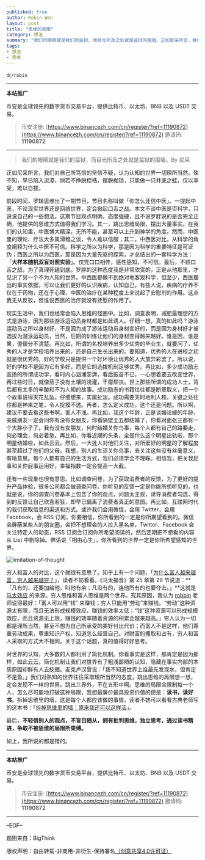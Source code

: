 ```yaml
---
published: true
author: Robin Wen
layout: post
title: "思维的局限"
category: 想法
summary: "我们的眼睛就是我们的监狱，而目光所及之处就是监狱的围墙。正如尼采所言，我们对自己所笃信的坚信不疑，认为认知的世界一切理想当然。殊不知，早已陷入泥潭，倘若不挣脱桎梏，摆脱枷锁，只能做一只井底之蛙，仅以享受，难以自拔。对世界的认知，大多数的人都利用了简化机制。你看事实是这样，那肯定是因为那样，如此云云。简化机制让我们对世界有了粗浅鄙陋的认知，隐藏在事实内部的本质原因却鲜有人去挖掘。麦克卢汉曾说：「我不知道世界上谁最先发现水，但肯定不是鱼。」我们对熟知的世界往往采取理所当然的态度，跳出思维的局限想一想，定会发现不一样的世界。跳出三界外，不在五形中啊。思维的局限会限制每一个人，怎么尽可能地打破这种局限，我想最廉价最具投资价值的便是：读书，读好书。拆掉思维里的墙，这是每个人都应该做的事情。不轻信别人的观点，不盲目随从，拥有批判思维，独立思考，通过读书精进，争取不被思维的局限所束缚。"
tags:
- 想法
- 思维
---
```


`文/robin`

***

**本站推广**

币安是全球领先的数字货币交易平台，提供比特币、以太坊、BNB 以及 USDT 交易。

> 币安注册: [https://www.binancezh.com/cn/register/?ref=11190872](https://www.binancezh.com/cn/register/?ref=11190872)
> 邀请码: **11190872**

***

> 我们的眼睛就是我们的监狱，而目光所及之处就是监狱的围墙。By 尼采

正如尼采所言，我们对自己所笃信的坚信不疑，认为认知的世界一切理所当然。殊不知，早已陷入泥潭，倘若不挣脱桎梏，摆脱枷锁，只能做一只井底之蛙，仅以享受，难以自拔。

前段时间，罗辑思维出了一期节目，节目名称叫做「你怎么还信中医」。一提起中医，不论现实世界还是网络世界，定会掀起口舌之战。本文不谈中医是否科学，只说说自己的一些想法。这期节目观点明确，态度强硬，且不说罗胖说的是否完全正确，他提供的思维方式值得我们学习。其一，跳出思维局限，摆出大量事实。在我们的认知里，中医博大精深，无所不能，甚至可以上升到神学的角度。然而，中医里的理论、疗法大多属滑稽之谈，令人难以信服；其二，中西医对比，从科学的角度阐释为什么中医不可信。科学之所以为科学，那是因为科学的重要特征是可证伪；西医之所以为西医，那是因为大量先驱的探索，才总结出的一套科学方法：「**大样本随机双盲对照实验**」。仅凭口口相传，感性感知，不可信。最后，不顾口舌之战，为了真理死磕到底。罗胖的这种态度我是非常欣赏的，正是从他那里，才见识了另一个不为人知的世界。中西医都做不到绝对地客观科学，但至少，西医摆出的事实依据，可以让我们更好的认识疾病，认知自己。有些人说，疾病的疗养不仅在于药物，还在于心理，中医的治疗在某种程度上来说起了安慰剂的作用。这点我无从反驳，但谁说西医的治疗就没有抚慰的作用了。

现实生活中，我们也经常会陷入思维的怪圈中。比如，调查表明，减肥最理想的方式是游泳，因为那些游泳运动员身材都是如此诱人。仔细一想，真的如此吗？游泳运动员之所以身材好，不是因为成了游泳运动员身材变好的，而是因为身材好才被选拔为游泳运动员，当然，后期的训练让他们的身材变得越来越好。谁是因，谁是果，傻傻分不清楚。再比如，所谓的名校培养出多少优秀的毕业生，就要问了，优秀的人才是学校培养出来的，还是自己生长出来的。要知道，优秀的人在进校之初就是很优秀的，好的学校只是提供一个好环境让优秀的人大放异彩罢了。所以说，好的学校不是因为它有多好，而是它的选拨机制足够优秀。再比如，多少成功励志宣扬的所谓成功学，看时内心汹涌澎湃，看后振奋不已，一心想着要去改变世界，再过些时日，就像茄子没有土壤的浇灌，干瘪颓丧。世上那些所谓的成功人士，背后都有太多的辛酸和不为人知的故事。成功励志的书籍往往都是断章取义，把一个个故事说得天花乱坠。仔细想来，实属扯淡。成功需要天时地利人和，关键之处往往都是神来之笔，令人捉摸不透。再者，怎么定义成功，这个还是问题。所以啊，建议不要去看这些书啊，害人不浅。再比如，我这个年龄，正是谈婚论嫁的年龄，亲戚朋友一定会问你有没有女朋友，你看隔壁王五都结婚了，你看对面张三都有一个大胖小子了。我有没有女朋友，何时结婚关你鸟事，每个人都有自己的路要走，何必理会，何必着急。再比如，你看近期的头条，全是什么这个明星出轨啦，那个明星结婚啦，如此云云。然后，一大批人对他们关注，对所爱好的明星的了解程度甚至超过了他们的父母。我想，别人的生活关你鸟事，去关注这些没有丝毫意义，有啥意思。每个人都有自己的生活方式，我们必须学会不理睬。相信我，把关我屁事和关你屁事运用好，幸福指数一定会提高一大截。

还有一些现象也很有意思。比如调查问卷，为了获取消费者的反馈，为了更好的提升产品体验，很多公司都会做调查问卷。你听见的反馈一定是你能所想听见的，也就是说，你的调查问卷基本上包含了你的观点，问题太主观，诱导消费者勾选，得到的反馈让自己欣喜若狂，却早已偏离了消费者真正的意图。再比如，互联网时代的我们获取信息的渠道和方式。或许我们会用微信，会用 Twitter，会用 Facebook，会 RSS 订阅，你要相信，你所看到的一定是你所期望看到的。微信会屏蔽某些人的朋友圈，会把不想理会的人拉入黑名单，Twitter、Facebook 会关注特定人的动态，RSS 订阅会订阅你所希望阅读的，然后定期把不想看的内容从 List 中剔除掉。佛语说「相由心生」，你所看到的世界一定是你所希望感知的世界。

![limitation-of-thought](https://cdn.dbarobin.com/2WrEJqz.jpg)

穷人和富人的对比，这个就很有意思了。知乎上有一个问题，「[为什么富人越来越富，穷人越来越穷？](http://www.zhihu.com/question/21128507)」，读者不妨看看。《马太福音》第 25 章第 29 节说道：**「凡有的，还要加给他，叫他有余；凡没有的，连他所有的也要夺去。」**这就是 [马太效应](https://zh.wikipedia.org/wiki/%E9%A9%AC%E5%A4%AA%E6%95%88%E5%BA%94) 的来源。穷人思维和富人思维是两个世界。究其原因，我认为 [robbin](http://www.zhihu.com/people/robbin) 老师说得最好：「富人可以用“钱” 来赚钱；穷人只能用“劳动”来赚钱。“劳动”这种资源太有限，而且无法形成规模效应，赚钱的效率太低；“钱”这种资源可以形成规模效应，而且资源无上限，赚钱的效率随着资源的积累会越来越高。」穷人认为一切都是理所当然，甚至不想为自己所承受的美好付出代价；而富人不是这样，他们尊重劳动成果，尊重知识产权，知道怎么经营自己。对财富的攫取和占有，穷人和富人采取的方式大不相同。关于这个话题，真的值得好好思考。

对世界的认知，大多数的人都利用了简化机制。你看事实是这样，那肯定是因为那样，如此云云。简化机制让我们对世界有了粗浅鄙陋的认知，隐藏在事实内部的本质原因却鲜有人去挖掘。麦克卢汉曾说：「我不知道世界上谁最先发现水，但肯定不是鱼。」我们对熟知的世界往往采取理所当然的态度，跳出思维的局限想一想，定会发现不一样的世界。跳出三界外，不在五形中啊。思维的局限会限制每一个人，怎么尽可能地打破这种局限，我想最廉价最具投资价值的便是：**读书，读好书**。拆掉思维里的墙，这是每个人都应该做的事情。读者不妨可以看看古典老师写的这本书：「[拆掉思维里的墙：原来我还可以这样活](http://book.douban.com/subject/4953695/)」。

最后，**不轻信别人的观点，不盲目随从，拥有批判思维，独立思考，通过读书精进，争取不被思维的局限所束缚。**

如上，我所说的都是错的。

***

**本站推广**

币安是全球领先的数字货币交易平台，提供比特币、以太坊、BNB 以及 USDT 交易。

> 币安注册: [https://www.binancezh.com/cn/register/?ref=11190872](https://www.binancezh.com/cn/register/?ref=11190872)
> 邀请码: **11190872**

***

–EOF–

题图来自：BigThink

版权声明：自由转载-非商用-非衍生-保持署名<a href="http://creativecommons.org/licenses/by-nc-nd/4.0/deed.zh" target="_blank">（创意共享4.0许可证）</a>
